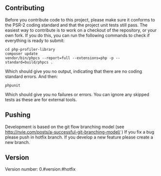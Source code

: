 Contributing
-------------

Before you contribute code to this project, please make sure it conforms to the PSR-2 coding standard
and that the project unit tests still pass. The easiest way to contribute is to work on a checkout of the repository,
or your own fork. If you do this, you can run the following commands to check if everything is ready to submit:

    cd php-profiler-library
    composer update
    vendor/bin/phpcs --report=full --extensions=php -p --standard=build/phpcs .

Which should give you no output, indicating that there are no coding standard errors. And then:

    phpunit

Which should give you no failures or errors. You can ignore any skipped tests as these are for external tools.

Pushing
-------

Development is based on the git flow branching model (see http://nvie.com/posts/a-successful-git-branching-model/ )
If you fix a bug please push in hotfix branch.
If you develop a new feature please create a new branch.

Version
-------
Version number: 0.#version.#hotfix
